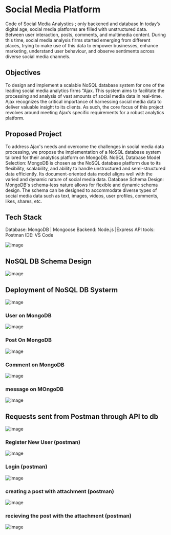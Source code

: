 # Social Media Platform
 Code of Social Media Analystics ; only backened and database
 In today’s digital age, social media platforms are filled with unstructured data. Between user interaction, posts, comments, and multimedia content. During this time, social media analysis firms started emerging from different places, trying to make use of this data to empower businesses, enhance marketing, understand user behaviour, and observe sentiments across diverse social media channels.

 ## Objectives
To design and implement a scalable NoSQL database system for one of the leading social media analytics firms “Ajax. This system aims to facilitate the processing and analysis of vast amounts of social media data in real-time.
Ajax recognizes the critical importance of harnessing social media data to deliver valuable insight to its clients. As such, the core focus of this project revolves around meeting Ajax’s specific requirements for a robust analytics platform.

## Proposed Project
To address Ajax's needs and overcome the challenges in social media data processing, we propose the implementation of a NoSQL database system tailored for their analytics platform on MongoDB.
NoSQL Database Model Selection: MongoDB is chosen as the NoSQL database platform due to its flexibility, scalability, and ability to handle unstructured and semi-structured data efficiently. Its document-oriented data model aligns well with the varied and dynamic nature of social media data.
Database Schema Design: MongoDB's schema-less nature allows for flexible and dynamic schema design. The schema can be designed to accommodate diverse types of social media data such as text, images, videos, user profiles, comments, likes, shares, etc. 

## Tech Stack
Database: MongoDB | Mongoose
Backend: Node.js |Express
API tools: Postman
IDE: VS Code

![image](https://github.com/user-attachments/assets/e5b35986-a2d0-428e-a76a-b56fcb06a9f1)

## NoSQL DB Schema Design 
![image](https://github.com/user-attachments/assets/612b55ff-14e0-429d-a5bd-997b94b5f05b)

## Deployment of NoSQL DB Systerm
![image](https://github.com/user-attachments/assets/bdb8b920-6df5-49e1-a659-9944abad5e07)

### User on MongoDB
![image](https://github.com/user-attachments/assets/d30ae014-4230-429a-b88b-a611369e22da)

### Post On MongoDB
![image](https://github.com/user-attachments/assets/b62c86da-4e4c-4885-bf7b-e8418b3b4fa3)

### Comment on MongoDB
![image](https://github.com/user-attachments/assets/816b0521-f98b-4af4-8264-ed8ccca8ba8f)

### message on MOngoDB
![image](https://github.com/user-attachments/assets/79a7169d-89ef-4123-88b1-3964965dbf57)

## Requests sent from Postman through API to db
![image](https://github.com/user-attachments/assets/661ae9da-0702-4e2c-92d5-61fad50e0ebc)

### Register New User (postman)
![image](https://github.com/user-attachments/assets/b6bd4e7d-a839-420d-a1ca-471006e115f5)

### Login (postman)
![image](https://github.com/user-attachments/assets/b1cb5fa2-1868-4e59-a4e4-80cf9cc678f8)

### creating a post with attachment (postman)
![image](https://github.com/user-attachments/assets/96084d0f-4607-41c5-86aa-c39409d4e6db)

### recieving the post with the attachment (postman)
![image](https://github.com/user-attachments/assets/66aa71c5-2518-4a95-83ab-abd0f45cd5f3)












